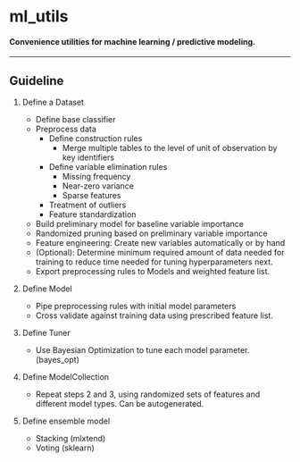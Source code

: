 # ml_utils
#### Convenience utilities for machine learning / predictive modeling.
---

## Guideline
1. Define a Dataset
    - Define base classifier
    - Preprocess data
        - Define construction rules
            - Merge multiple tables to the level of unit of observation by key identifiers
        - Define variable elimination rules
            - Missing frequency
            - Near-zero variance
            - Sparse features
        - Treatment of outliers
        - Feature standardization
    - Build preliminary model for baseline variable importance
    - Randomized pruning based on preliminary variable importance
    - Feature engineering: Create new variables automatically or by hand
    - (Optional): Determine minimum required amount of data needed for training to reduce time needed for tuning hyperparameters next.
    - Export preprocessing rules to Models and weighted feature list.

2. Define Model
    - Pipe preprocessing rules with initial model parameters
    - Cross validate against training data using prescribed feature list.

3. Define Tuner
    - Use Bayesian Optimization to tune each model parameter. (bayes_opt)

4. Define ModelCollection
    - Repeat steps 2 and 3, using randomized sets of features and different model types. Can be autogenerated.

5. Define ensemble model
    - Stacking (mlxtend)
    - Voting (sklearn)

